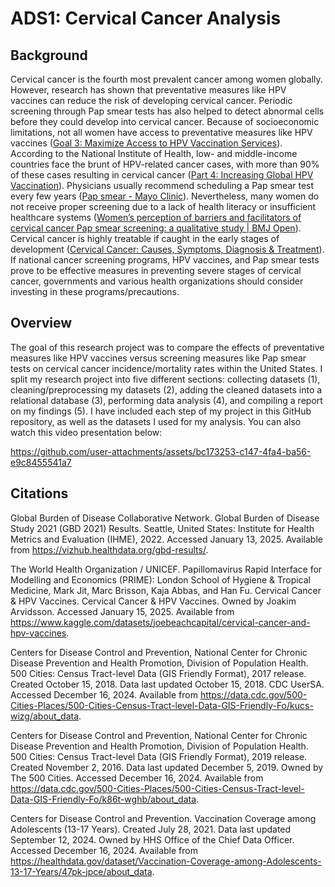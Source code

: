 # ADS1: Cervical Cancer Analysis

## Background

Cervical cancer is the fourth most prevalent cancer among women globally. However, research has shown that preventative measures like HPV vaccines can reduce the risk of developing cervical cancer. Periodic screening through Pap smear tests has also helped to detect abnormal cells before they could develop into cervical cancer. Because of socioeconomic limitations, not all women have access to preventative measures like HPV vaccines ([Goal 3: Maximize Access to HPV Vaccination Services](https://deainfo.nci.nih.gov/advisory/pcp/annualreports/hpv/Part3Goal3.htm#:~:text=While%20HPV%20vaccines%20are%20among,law's%20requirements%20for%20vaccine%20coverage.)). According to the National Institute of Health, low- and middle-income countries face the brunt of HPV-related cancer cases, with more than 90% of these cases resulting in cervical cancer ([Part 4: Increasing Global HPV Vaccination](https://deainfo.nci.nih.gov/advisory/pcp/annualreports/hpv/Part4.htm)). Physicians usually recommend scheduling a Pap smear test every few years ([Pap smear - Mayo Clinic](https://www.mayoclinic.org/tests-procedures/pap-smear/about/pac-20394841)). Nevertheless, many women do not receive proper screening due to a lack of health literacy or insufficient healthcare systems ([Women’s perception of barriers and facilitators of cervical cancer Pap smear screening: a qualitative study | BMJ Open](https://bmjopen.bmj.com/content/14/1/e072954)). Cervical cancer is highly treatable if caught in the early stages of development ([Cervical Cancer: Causes, Symptoms, Diagnosis & Treatment](https://my.clevelandclinic.org/health/diseases/12216-cervical-cancer)). If national cancer screening programs, HPV vaccines, and Pap smear tests prove to be effective measures in preventing severe stages of cervical cancer, governments and various health organizations should consider investing in these programs/precautions.

## Overview

The goal of this research project was to compare the effects of preventative measures like HPV vaccines versus screening measures like Pap smear tests on cervical cancer incidence/mortality rates within the United States. I split my research project into five different sections: collecting datasets (1), cleaning/preprocessing my datasets (2), adding the cleaned datasets into a relational database (3), performing data analysis (4), and compiling a report on my findings (5). I have included each step of my project in this GitHub repository, as well as the datasets I used for my analysis. You can also watch this video presentation below:

https://github.com/user-attachments/assets/bc173253-c147-4fa4-ba56-e9c8455541a7


## Citations

Global Burden of Disease Collaborative Network.
Global Burden of Disease Study 2021 (GBD 2021) Results.
Seattle, United States: Institute for Health Metrics and Evaluation (IHME), 2022. Accessed January 13, 2025.
Available from https://vizhub.healthdata.org/gbd-results/.

The World Health Organization / UNICEF. Papillomavirus Rapid Interface for Modelling and Economics (PRIME): London School of Hygiene & Tropical Medicine, Mark Jit, Marc Brisson, Kaja Abbas, and Han Fu. Cervical Cancer & HPV Vaccines. Cervical Cancer & HPV Vaccines.
Owned by Joakim Arvidsson. Accessed January 15, 2025. Available from https://www.kaggle.com/datasets/joebeachcapital/cervical-cancer-and-hpv-vaccines.

Centers for Disease Control and Prevention, National Center for Chronic Disease Prevention and Health Promotion, Division of Population Health.
500 Cities: Census Tract-level Data (GIS Friendly Format), 2017 release.
Created October 15, 2018. Data last updated October 15, 2018. CDC UserSA. Accessed December 16, 2024.
Available from https://data.cdc.gov/500-Cities-Places/500-Cities-Census-Tract-level-Data-GIS-Friendly-Fo/kucs-wizg/about_data.

Centers for Disease Control and Prevention, National Center for Chronic Disease Prevention and Health Promotion, Division of Population Health.
500 Cities: Census Tract-level Data (GIS Friendly Format), 2019 release.
Created November 2, 2016. Data last updated December 5, 2019. Owned by The 500 Cities. Accessed December 16, 2024.
Available from https://data.cdc.gov/500-Cities-Places/500-Cities-Census-Tract-level-Data-GIS-Friendly-Fo/k86t-wghb/about_data.

Centers for Disease Control and Prevention. Vaccination Coverage among Adolescents (13-17 Years). Created July 28, 2021. Data last updated September 12, 2024. Owned by HHS Office of the Chief Data Officer. Accessed December 16, 2024. Available from https://healthdata.gov/dataset/Vaccination-Coverage-among-Adolescents-13-17-Years/47pk-jpce/about_data.



